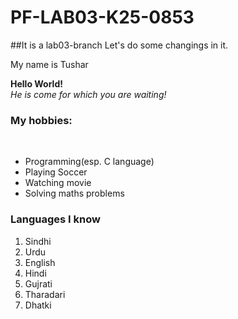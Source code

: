 # PF-LAB03-K25-0853

##It is a lab03-branch
Let's do some changings in it.

My name is Tushar 


**Hello World!**
<br/>
_He is come for which you are waiting!_
<br/>

### My hobbies:
<br/>

- Programming(esp. C language)
- Playing Soccer
- Watching movie
- Solving maths problems

### Languages I know 
1. Sindhi
2. Urdu
3. English
4. Hindi
5. Gujrati
6. Tharadari
7. Dhatki


